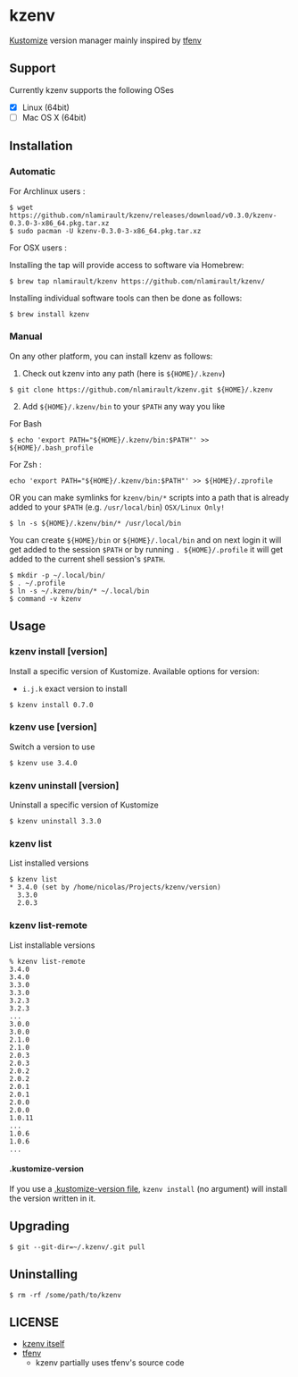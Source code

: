 # kzenv

[Kustomize](https://www.kustomize.io/) version manager mainly inspired by [tfenv](https://github.com/tfutils/tfenv)

## Support

Currently kzenv supports the following OSes

- [x] Linux (64bit)
- [ ] Mac OS X (64bit)

## Installation

### Automatic

For Archlinux users :

```console
$ wget https://github.com/nlamirault/kzenv/releases/download/v0.3.0/kzenv-0.3.0-3-x86_64.pkg.tar.xz
$ sudo pacman -U kzenv-0.3.0-3-x86_64.pkg.tar.xz
```

For OSX users :

Installing the tap will provide access to software via Homebrew:

```console
$ brew tap nlamirault/kzenv https://github.com/nlamirault/kzenv/
```

Installing individual software tools can then be done as follows:

```console
$ brew install kzenv
```

### Manual

On any other platform, you can install kzenv as follows:

1. Check out kzenv into any path (here is `${HOME}/.kzenv`)

  ```console
  $ git clone https://github.com/nlamirault/kzenv.git ${HOME}/.kzenv
  ```

2. Add `${HOME}/.kzenv/bin` to your `$PATH` any way you like

  For Bash
  ```console
  $ echo 'export PATH="${HOME}/.kzenv/bin:$PATH"' >> ${HOME}/.bash_profile
  ```

  For Zsh :
  ```console
  echo 'export PATH="${HOME}/.kzenv/bin:$PATH"' >> ${HOME}/.zprofile
  ```

  OR you can make symlinks for `kzenv/bin/*` scripts into a path that is already added to your `$PATH` (e.g. `/usr/local/bin`) `OSX/Linux Only!`

  ```console
  $ ln -s ${HOME}/.kzenv/bin/* /usr/local/bin
  ```

  You can create `${HOME}/bin` or `${HOME}/.local/bin` and on next login it will get added to the session `$PATH`
  or by running `. ${HOME}/.profile` it will get added to the current shell session's `$PATH`.

  ```console
  $ mkdir -p ~/.local/bin/
  $ . ~/.profile
  $ ln -s ~/.kzenv/bin/* ~/.local/bin
  $ command -v kzenv
  ```

## Usage

### kzenv install [version]

Install a specific version of Kustomize. Available options for version:

- `i.j.k` exact version to install

```console
$ kzenv install 0.7.0
```

### kzenv use [version]

Switch a version to use

```console
$ kzenv use 3.4.0
```

### kzenv uninstall [version]

Uninstall a specific version of Kustomize

```console
$ kzenv uninstall 3.3.0
```

### kzenv list

List installed versions

```console
$ kzenv list
* 3.4.0 (set by /home/nicolas/Projects/kzenv/version)
  3.3.0
  2.0.3
```

### kzenv list-remote

List installable versions

```console
% kzenv list-remote
3.4.0
3.4.0
3.3.0
3.3.0
3.2.3
3.2.3
...
3.0.0
3.0.0
2.1.0
2.1.0
2.0.3
2.0.3
2.0.2
2.0.2
2.0.1
2.0.1
2.0.0
2.0.0
1.0.11
...
1.0.6
1.0.6
...
```


#### .kustomize-version

If you use a [.kustomize-version file](#kustomize-version-file), `kzenv install` (no argument) will install the version written in it.


## Upgrading

```console
$ git --git-dir=~/.kzenv/.git pull
```

## Uninstalling

```console
$ rm -rf /some/path/to/kzenv
```

## LICENSE

- [kzenv itself](https://github.com/nlamirault/kzenv/blob/master/LICENSE)
- [tfenv](https://github.com/tfutils/tfenv/blob/master/LICENSE)
  - kzenv partially uses tfenv's source code